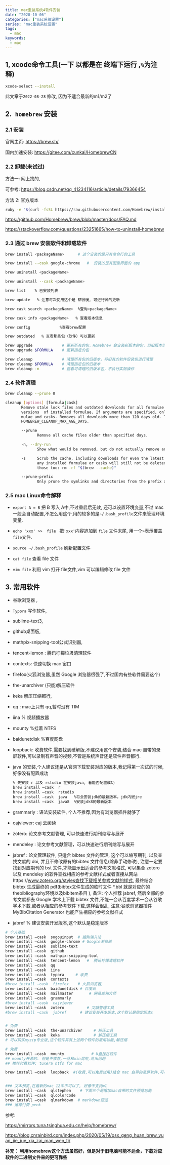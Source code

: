 ```yaml
---
title: mac重装系统4软件安装
date: "2020-10-06"
categories: ["mac系统设置"]
series: "mac重装系统设置"
tags:
  - mac
keywords:
  - mac
---
```




## 1, xcode命令工具(一下 以都是在 终端下运行 ,`%`为注释)

```bash
xcode-select --install
```

此文章于`2022-08-28` 修改, 因为不适合最新的m1/m2了
## 2.` homebrew` 安装

### 2.1 安装
官网主页:  https://brew.sh/

国内加速安装: https://gitee.com/cunkai/HomebrewCN


### 2.2 卸载(未试过)

方法一: 网上找的,

可参考: https://blog.csdn.net/qq_41234116/article/details/79366454

方法 2: 官方版本

```bash
ruby -e "$(curl -fsSL https://raw.githubusercontent.com/Homebrew/install/master/uninstall)"
```

https://github.com/Homebrew/brew/blob/master/docs/FAQ.md 

https://stackoverflow.com/questions/23251665/how-to-uninstall-homebrew



### 2.3 通过 brew 安装软件和卸载软件

```bash
brew install <packageName>      # 这个安装的是只有命令行的工具

brew install --cask google-chrome   #  安装的是有图像界面的 app

brew uninstall <packageName>

brew uninstall --cask <packageName> 

brew list    % 已安装列表

brew update   % 注意每次使用这个是 都很慢, 可进行源的更新

brew cask search <packageName>  %查询<packageName>

brew cask info <packageName>   % 查看版本信息

brew config             %查看brew配置

brew outdated   % 查看那些包（软件）可以更新

brew upgrade             # 更新所有的包，Homebrew 会安装新版本的包，但旧版本仍然会保留
brew upgrade $FORMULA    # 更新指定的包

brew cleanup             # 清理所有包的旧版本，将旧有的软件安装包进行清理
brew cleanup $FORMULA    # 清理指定包的旧版本
brew cleanup -n          # 查看可清理的旧版本包，不执行实际操作

```

### 2.4 软件清理

```bash
brew cleanup --prune 0

cleanup [options] [formula|cask]
       Remove stale lock files and outdated downloads for all formulae and casks,  and  remove  old
       versions  of installed formulae. If arguments are specified, only do this for the given for-
       mulae and casks. Removes all downloads more than 120 days old. This  can  be  adjusted  with
       HOMEBREW_CLEANUP_MAX_AGE_DAYS.

       --prune
              Remove all cache files older than specified days.

       -n, --dry-run
              Show what would be removed, but do not actually remove anything.

       -s     Scrub the cache, including downloads for even the latest versions. Note downloads for
              any installed formulae or casks will still not be deleted.  If  you  want  to  delete
              those too: rm -rf "$(brew --cache)"

       --prune-prefix
              Only prune the symlinks and directories from the prefix and remove no other files.
```



### 2.5 mac Linux命令解释

- `export A = B` 把 B 写入 A中,不过重启后无效, 还可以设置环境变量,不过 mac 一般会自动配置,不怎么用这个,用的较多的是`~/.bash_profile`文件来管理环境变量.
- `echo 'xxx' >>  file `  把`'xxx'`内容追加到 `file` 文件末尾, 用一个`>`表示覆盖 `file`文件.

- `source ~/.bash_profile` 刷新配置文件 
- `cat file` 查看 file 文件
- `vim file`  利用 vim 打开 file文件,vim 可以编辑修改 file 文件

## 3. 常用软件

- 谷歌浏览器 , 

- `Typora` 写作软件, 	

- sublime-text3, 

- github桌面版, 

- mathpix-snipping-tool公式识别器,

- tencent-lemon :  腾讯柠檬垃圾清理软件

- contexts: 快速切换 mac 窗口

- firefox(火狐浏览器,虽然 Google 浏览器很强了,不过国内有些软件需要这个)

- the-unarchiver  (只能)解压软件

- keka 解压压缩都行,

- qq : mac上只有 qq,暂时没有 TIM

- iina % 视频播放器

- mounty %挂着 NTFS

- baidunetdisk %百度网盘

- loopback: 收费软件,需要找到破解版,不建议用这个安装,结合 mac 自带的录屏软件,可以录制有声音的视频,不管是系统声音还是软件声音都行.

-  java 的安装,个人建议还是从官网下载安装对应的版本,我记得第一次试的时候,好像没有配置成功

	```bash
	% 先安装 r 以及 rstudio 在安装java, 看能否配置成功
	brew install –cask  r
	brew install –cask  rstudio		
	brew install –cask  java   %将会安装jdk的最新版本，jdk内嵌jre
	brew install –cask  java8  %安装jdk8的最新版本
	```

-  grammarly : 语法安装软件, 个人不推荐,因为有浏览器插件就够了

- cajviewer: caj 云阅读

- zotero: 论文参考文献管理, 可以快速进行期刊缩写与展开

- mendeley : 论文参考文献管理，可以快速进行期刊缩写与展开

- jabref : 论文管理软件, 只适合 bibtex 文件的管理, 这个可以缩写期刊, 以及查找文献的 doi, 并且不修改原有的bibtex 文件信息(除非手动修改), 注意一定要找到对应期刊的 bst 文件,才能显示出适合的参考文献格式, 可以集合 zotero 以及 mendeley 的软件查找相应的参考文献样式或者直接从网站https://www.zotero.org/styles查找下载相关参考文献的样式, 最终结合 bibtex 生成最终的 pdf(bibtex文件生成的临时文件 *.bbl 就是对应的的thebibliography环境以及bibitem条目 ),  备注: 个人推荐 jabref, 然后全部的参考文献都去 Google 学术上下载 bibtex 文件,不能一会从百度学术一会从谷歌学术下载,或者从相应的参考软件下载,这样会很乱,  注意:谷歌浏览器插件MyBibCitation Generator 也能产生相应的参考文献样式     
- jabref  % 建议安装开发版本,这个默认是稳定版本

```bash
# 个人基础
brew install –cask  sogouinput  # 搜狗输入法
brew install –cask  google-chrome # Google浏览器
brew install –cask  sublime-text	 
brew install –cask  github
brew install –cask  mathpix-snipping-tool
brew install –cask  tencent-lemon   #  腾讯柠檬清理软件
brew install –cask  qq
brew install –cask  iina 
brew install –cask  typora     # 收费
brew install –cask  contexts
#brew install –cask  firefox    # 火狐浏览器, 
brew install –cask  baidunetdisk # 百度云
brew install –cask  mailmaster       # 网易邮箱大师
brew install –cask  grammarly	     
#brew install –cask  cajviewer	
brew install –cask  zotero          # 文献管理工具
#brew install –cask  jabref      # 建议安装开发版本,这个默认是稳定版本s


# 免费
brew install –cask  the-unarchiver     # 解压工具
brew install –cask  keka               # 解压缩工具
# 可以购买myzip专业版,这个软件具有上述两个软件的常用功能,解压缩

# 免费   
brew install –cask  mounty            # U盘挂在软件
## mounty开源的. 但是不推荐,一旦和win混用,易出问题
## 推荐付费软件: tuxera ntfs for mac

brew install –cask  loopback  #(收费,可以免费试用)结合 mac 自带的录屏软件,可以录制有声音的视频,不管是系统声音还是软件声音都行.


### 文本预览,在最新的mac 12中不可以了, 好像不支持m1
brew install –cask  qlstephen    # 下面三个是增加mac自带的文件预览功能
brew install –cask  qlcolorcode
brew install –cask  qlmarkdown  # markdown预览
### 推荐付费 peek 
```





参考:

https://mirrors.tuna.tsinghua.edu.cn/help/homebrew/

https://blog.cnrainbird.com/index.php/2020/05/19/osx_geng_huan_brew_yuan_jie_jue_xia_zai_man_wen_ti/



**补充： 利用homebrew这个方法虽然好，但是对于旧电脑可能不适合，下载对应软件的二进制文件来的更可靠些**
